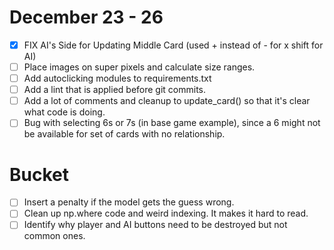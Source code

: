 # December 23 - 26

- [x] FIX AI's Side for Updating Middle Card (used + instead of - for x shift for AI)
- [ ] Place images on super pixels and calculate size ranges.
- [ ] Add autoclicking modules to requirements.txt
- [ ] Add a lint that is applied before git commits.
- [ ] Add a lot of comments and cleanup to update_card() so that it's clear what code is doing.
- [ ] Bug with selecting 6s or 7s (in base game example), since a 6 might not be available for set of cards with no relationship.

# Bucket

- [ ] Insert a penalty if the model gets the guess wrong.
- [ ] Clean up np.where code and weird indexing. It makes it hard to read.
- [ ] Identify why player and AI buttons need to be destroyed but not common ones.